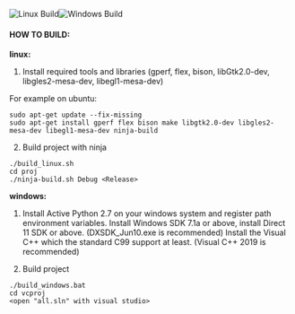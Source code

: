 ![Linux Build](https://github.com/onecoolx/davinci/workflows/Linux%20Build/badge.svg)![Windows Build](https://github.com/onecoolx/davinci/workflows/Windows%20Build/badge.svg)

#### HOW TO BUILD:

**linux:**

1. Install required tools and libraries (gperf, flex, bison, libGtk2.0-dev, libgles2-mesa-dev, libegl1-mesa-dev)

For example on ubuntu:

```
sudo apt-get update --fix-missing
sudo apt-get install gperf flex bison make libgtk2.0-dev libgles2-mesa-dev libegl1-mesa-dev ninja-build
```

2. Build project with ninja

```
./build_linux.sh
cd proj
./ninja-build.sh Debug <Release>
```

**windows:**

1. Install Active Python 2.7 on your windows system and register path environment variables.
   Install Windows SDK 7.1a or above, install Direct 11 SDK or above. (DXSDK_Jun10.exe is recommended)
   Install the Visual C++  which the standard C99 support at least. (Visual C++ 2019 is recommended) 

2. Build project

```
./build_windows.bat
cd vcproj
<open "all.sln" with visual studio>
```

